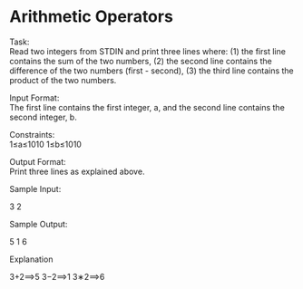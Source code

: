 Arithmetic Operators
=================



Task:  
Read two integers from STDIN and print three lines where: 
(1) the first line contains the sum of the two numbers, 
(2) the second line contains the difference of the two numbers (first - second), 
(3) the third line contains the product of the two numbers.

Input Format:  
The first line contains the first integer, a, and the second line contains the second integer, b.

Constraints:  
1≤a≤1010 
1≤b≤1010

Output Format:  
Print three lines as explained above.

Sample Input:
>
3
2

Sample Output:
>
5
1
6

Explanation 
>
3+2⟹5 
3−2⟹1 
3∗2⟹6

